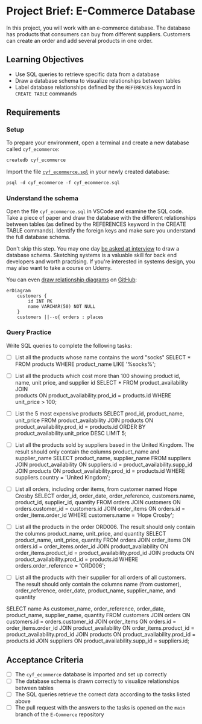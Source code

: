 # Project Brief: E-Commerce Database

In this project, you will work with an e-commerce database. The database has products that consumers can buy from different suppliers. Customers can create an order and add several products in one order.

## Learning Objectives

- Use SQL queries to retrieve specific data from a database
- Draw a database schema to visualize relationships between tables
- Label database relationships defined by the `REFERENCES` keyword in `CREATE TABLE` commands

## Requirements

### Setup

To prepare your environment, open a terminal and create a new database called `cyf_ecommerce`:

```sql
createdb cyf_ecommerce
```

Import the file [`cyf_ecommerce.sql`](./cyf_ecommerce.sql) in your newly created database:

```sql
psql -d cyf_ecommerce -f cyf_ecommerce.sql
```

### Understand the schema

Open the file `cyf_ecommerce.sql` in VSCode and examine the SQL code. Take a piece of paper and draw the database with the different relationships between tables (as defined by the REFERENCES keyword in the CREATE TABLE commands). Identify the foreign keys and make sure you understand the full database schema.

Don't skip this step. You may one day [be asked at interview](https://monzo.com/blog/2022/03/23/demystifying-the-backend-engineering-interview-process) to draw a database schema. Sketching systems is a valuable skill for back end developers and worth practising. If you're interested in systems design, you may also want to take a course on Udemy.

You can even [draw relationship diagrams](https://mermaid.js.org/syntax/entityRelationshipDiagram.html) on [GitHub](https://docs.github.com/en/get-started/writing-on-github/working-with-advanced-formatting/creating-diagrams):

```mermaid
erDiagram
    customers {
        id INT PK
        name VARCHAR(50) NOT NULL
    }
    customers ||--o{ orders : places
```

### Query Practice

Write SQL queries to complete the following tasks:

- [ ] List all the products whose name contains the word "socks"
SELECT * 
FROM products WHERE product_name 
LIKE '%socks%';

- [ ] List all the products which cost more than 100 showing product id, name, unit price, and supplier id
SELECT * 
FROM 
    product_availability 
JOIN  
    products ON product_availability.prod_id = products.id 
WHERE 
    unit_price > 100;

- [ ] List the 5 most expensive products
SELECT prod_id, product_name, unit_price
FROM
    product_availability
JOIN
    products ON product_availability.prod_id = products.id
ORDER BY
    product_availability.unit_price DESC
LIMIT 5;

- [ ] List all the products sold by suppliers based in the United Kingdom. The result should only contain the columns product_name and supplier_name
SELECT 
    product_name, 
    supplier_name 
FROM 
    suppliers 
JOIN 
    product_availability ON suppliers.id = product_availability.supp_id 
JOIN 
    products ON product_availability.prod_id = products.id 
WHERE 
    suppliers.country = 'United Kingdom';

- [ ] List all orders, including order items, from customer named Hope Crosby
SELECT
    order_id,
    order_date,
    order_reference,
    customers.name,
    product_id,
    supplier_id,
    quantity
FROM
    orders
JOIN
    customers ON orders.customer_id = customers.id
JOIN
    order_items ON orders.id = order_items.order_id
WHERE
    customers.name = 'Hope Crosby';

- [ ] List all the products in the order ORD006. The result should only contain the columns product_name, unit_price, and quantity
SELECT
    product_name,
    unit_price,
    quantity
FROM
    orders
JOIN
    order_items ON orders.id = order_items.order_id
JOIN
    product_availability ON order_items.product_id = product_availability.prod_id
JOIN
    products ON product_availability.prod_id = products.id
WHERE
    orders.order_reference = 'ORD006';

- [ ] List all the products with their supplier for all orders of all customers. The result should only contain the columns name (from customer), order_reference, order_date, product_name, supplier_name, and quantity

SELECT
    name As customer_name,
    order_reference,
    order_date,
    product_name,
    supplier_name,
    quantity
FROM
    customers
JOIN
    orders ON customers.id = orders.customer_id
JOIN
    order_items ON orders.id = order_items.order_id
JOIN
    product_availability ON order_items.product_id = product_availability.prod_id
JOIN
    products ON product_availability.prod_id = products.id
JOIN
    suppliers ON product_availability.supp_id = suppliers.id;

    

## Acceptance Criteria

- [ ] The `cyf_ecommerce` database is imported and set up correctly
- [ ] The database schema is drawn correctly to visualize relationships between tables
- [ ] The SQL queries retrieve the correct data according to the tasks listed above
- [ ] The pull request with the answers to the tasks is opened on the `main` branch of the `E-Commerce` repository
